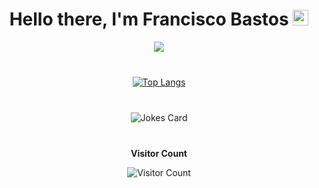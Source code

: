 <!--
**FranciscoBastos/FranciscoBastos** is a ✨ _special_ ✨ repository because its `README.md` (this file) appears on your GitHub profile.

Here are some ideas to get you started:

- 🔭 I’m currently working on ...
- 🌱 I’m currently learning ...
- 👯 I’m looking to collaborate on ...
- 🤔 I’m looking for help with ...
- 💬 Ask me about ...
- 📫 How to reach me: ...
- 😄 Pronouns: ...
- ⚡ Fun fact: ...
-->

<div align="center" style="margin-bottom: 40px;">
    <h1>Hello there, I'm Francisco Bastos </a> <img src="https://media.giphy.com/media/hvRJCLFzcasrR4ia7z/giphy.gif" width="25px"> </h1>
  <picture>
    <source
      srcset="https://github-readme-stats.vercel.app/api?username=FranciscoBastos&show_icons=true&theme=tokyonight"
      media="(prefers-color-scheme: dark)"
    />
    <source
      srcset="https://github-readme-stats.vercel.app/api?username=FranciscoBastos&show_icons=true&theme=tokyonight"
      media="(prefers-color-scheme: light), (prefers-color-scheme: no-preference)"
    />
    <img src="https://github-readme-stats.vercel.app/api?username=FranciscoBastos&show_icons=true&theme=tokyonight" />
  </picture>
</div>

<div align="center" style="margin-bottom: 40px;">
  <a href="https://github.com/FranciscoBastos/FranciscoBastos">
    <img src="https://github-readme-stats.vercel.app/api/top-langs/?username=FranciscoBastos&layout=donut&theme=tokyonight" alt="Top Langs" />
  </a>
</div>

<div align="center" style="margin-bottom: 40px;">
  <img src="https://readme-jokes.vercel.app/api" alt="Jokes Card" />
</div>

<div align="center" style="margin-top: 40px;">
  <p><strong>Visitor Count</strong></p>
  <img src="https://profile-counter.glitch.me/{FranciscoBastos}/count.svg" alt="Visitor Count" />
</div>
